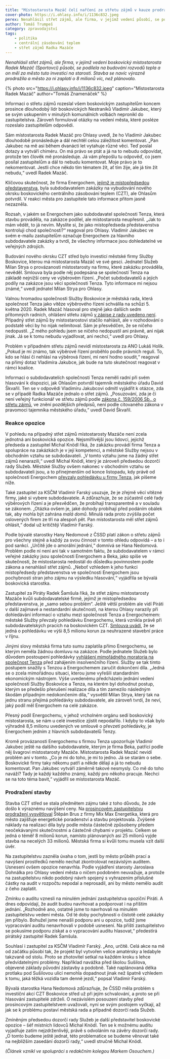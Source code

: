 ```yaml
---
title: "Místostarosta Mazáč čelí nařčení ze střetu zájmů v kauze prodražené stavby CZT"
cover-photo: https://i.ohlasy.info/i/1136c832.jpeg
perex: Nenahlásil střet zájmů, ale firma, v jejímž vedení působí, se podílela na budování rozvodů tepla a on měl za město tuto investici na starosti.
author: Tomáš Trumpeš
category: zpravodajství
tags:
    - politika
    - centrální zásobování teplem
    - střet zájmů Radka Mazáče
---
```


*Nenahlásil střet zájmů, ale firma, v jejímž vedení boskovický místostarosta Radek Mazáč (Sportovci) působí, se podílela na budování rozvodů tepla a on měl za město tuto investici na starosti. Stavba se navíc výrazně prodražila a město za ni zaplatí o 8 milionů víc, než plánovalo.*

{% photo src="https://i.ohlasy.info/i/1136c832.jpeg" caption="Místostarosta Radek Mazáč" author="Tomáš Znamenáček" %}

Informaci o střetu zájmů rozeslal všem boskovickým zastupitelům koncem prosince dlouhodobý lídr boskovických Nestraníků Vladimír Jakubec, který se svým uskupením v minulých komunálních volbách nepronikl do zastupitelstva. Zároveň formuloval otázky na vedení města, které posléze rozeslalo zastupitelům odpovědi.

Sám místostarosta Radek Mazáč pro Ohlasy uvedl, že ho Vladimír Jakubec dlouhodobě pronásleduje a dál nechtěl celou záležitost komentovat. „Pan Jakubec na mě asi během dvanácti let vytahuje různé věci. Teď poslal dotazy a vytváří chiméru. On má právo se ptát a já na to nebudu odpovídat, protože ten člověk mě pronásleduje. Já vám přepošlu tu odpověď, co jsem posílal zastupitelům a dál to nebudu komentovat. Moje právo je to nekomentovat. Jestli chce někdo tím tématem žít, ať tím žije, ale já tím žít nebudu,“ uvedl Radek Mazáč.

Klíčovou skutečnost, že firma Energochem, [jejímž je místopředsedou představenstva](https://or.justice.cz/ias/ui/rejstrik-firma.vysledky?subjektId=895869&typ=PLATNY), byla subdodavatelem zakázky na vybudování nového okrsku boskovického centrálního zásobování teplem (CZT), ale Ohlasům potvrdil. V reakci města pro zastupitele tato informace přitom jasně nezazněla.

Rozsah, v jakém se Energochem jako subdodavatel společnosti Tenza, která stavbu prováděla, na zakázce podílel, ale místostarosta neupřesnil. „Jak to mám vědět, to já nevím. Myslíte si, že jako místopředseda představenstva kontroluji chod společnosti?“ reagoval pro Ohlasy. Vladimír Jakubec ve svém e-mailu zastupitelům označuje Energochem za hlavního subdodavatele zakázky a tvrdí, že všechny informace jsou dohledatelné ve veřejných zdrojích. 

Budování nového okrsku CZT střed bylo investicí městské firmy Služby Boskovice, kterou má místostarosta Mazáč ve své gesci. Jednatel Služeb Milan Strya o provázanosti místostarosty na firmu, které zakázku prováděla, nevěděl. Smlouva byla podle něj podepsána se společností Tenza na základě nejnižší ceny ve výběrovém řízení. „Počet subdodavatelů a jejich podíly na zakázce jsou věcí společnosti Tenza. Tyto informace mi nejsou známé,“ uvedl jednatel Milan Strya pro Ohlasy.

Valnou hromadou společnosti Služby Boskovice je městská rada, která společnost Tenza jako vítěze výběrového řízení schválila na schůzi 5. května 2020. Radek Mazáč hlasoval pro stejně jako dalších sedm přítomných radních, ohlášení střetu zájmů [v zápise z rady uvedeno není](https://boskovice.cz/assets/File.ashx?id_org=832&id_dokumenty=39256). Případný střet zájmů by místostarostovi stačilo nahlásit, ale v rozhodování o podstatě věci by ho nijak nelimitoval. Sám je přesvědčen, že se ničeho nedopustil. „Z mého pohledu jsem se ničeho nedopustil ani právně, ani nijak jinak. Já se k tomu nebudu vyjadřovat, ani nechci,“ uvedl pro Ohlasy.

Problém v případném střetu zájmů nevidí místostarosta za ANO Lukáš Holík. „Pokud je mi známo, tak výběrové řízení proběhlo podle právních regulí. To, kdo se hlásí či nehlásí na výběrová řízení, mi není hodno soudit,“ reagoval na přímý dotaz Vladimíra Jakubce, jak bude na tuto skutečnost reagovat v rámci koalice. 

Informaci o subdodavatelích společnosti Tenza neměli radní při svém hlasování k dispozici, jak Ohlasům potvrdil tajemník městského úřadu David Škvařil. Ten se v odpovědi Vladimíru Jakubcovi odmítl vyjádřit k otázce, zda se v případě Radka Mazáče jednalo o střet zájmů. „Posuzování, zda je či není veřejný funkcionář ve střetu zájmů podle [zákona č. 159/2006 Sb., o střetu zájmů](https://www.zakonyprolidi.cz/cs/2006-159), ve znění pozdějších předpisů, není podle citovaného zákona v pravomoci tajemníka městského úřadu,“ uvedl David Škvařil.

### Reakce opozice

V pohledu na případný střet zájmů místostarosty Mazáče není zcela jednotná ani boskovická opozice. Nejsmířlivější jsou lidovci, jejichž předseda a zastupitel Michal Knödl říká, že zakázku provádí firma Tenza a spolupráce na zakázkách je v její kompetenci, a městské Služby nejsou v obchodním vztahu se subdodavateli. „V tomto vztahu jsme na žádný střet zájmů nenarazili,“ uvedl Michal Knödl, který je zároveň předsedou dozorčí rady Služeb. Městské Služby ovšem nakonec v obchodním vztahu se subdodavateli jsou, a to přinejmenším od konce listopadu, kdy právě od společnosti Energochem [převzaly pohledávku u firmy Tenza](https://www.hlidacstatu.cz/Detail/15014415), jak píšeme níže.

Také zastupitel za KSČM Vladimír Farský usuzuje, že je zřejmě věcí vítězné firmy, jaké si vybere subdodavatele. A zdůrazňuje, že se zúčastnil celé řady výběrových řízení a je přesvědčen, že probíhají transparentně a v souladu se zákonem. „Otázka ovšem je, jaké dohody probíhají před podáním obálek tak, aby mohla být zahrána *malá domů*. Minulá rada proto zvýšila počet oslovených firem ze tří na alespoň pět. Pan místostarosta měl střet zájmů ohlásit,“ dodal už kritičtěji Vladimír Farský.

Podle bývalé starostky Hany Nedomové z ČSSD platí zákon o střetu zájmů pro všechny stejně a každý za svou činnost v tomto ohledu odpovídá – a to i pod sankcí. „Určitě jde o amorální jednání,“ domnívá se Hana Nedomová. Problém podle ní není ani tak v samotném faktu, že subdodavatelem v rámci veřejné zakázky jsou společnosti Energochem a Beka, jako spíše ve skutečnosti, že místostarosta nedostál do důsledku povinnostem podle zákona a nenahlásil střet zájmů. „Neboť vzhledem k jeho funkci místopředsedy představenstva ve společnosti Energochem jsou pochybnosti stran jeho zájmu na výsledku hlasování,“ vyjádřila se bývalá boskovická starostka.

Zastupitel za Piráty Radek Šamšula říká, že střet zájmu místostarosty Mazáče kvůli subdodavatelské firmě, jejímž je místopředsedou představenstva, je „samo sebou problém“. Ještě větší problém ale vidí Piráti v další zajímavé a nestandardní skutečnosti, na kterou Ohlasy narazily při dohledávání informací o vztahu mezi společností Tenza a Energochemem: městské Služby převzaly pohledávku Energochemu, která vznikla právě při subdodavatelských pracích na boskovickém CZT. [Smlouva uvádí](https://www.hlidacstatu.cz/Detail/15014415), že se jedná o pohledávku ve výši 8,5 milionu korun za neuhrazené stavební práce v říjnu. 

Jinými slovy městská firma tuto sumu zaplatila přímo Energochemu, se kterým neměla žádnou domluvu na zakázce. Podle jednatele Služeb bylo důvodem postoupení pohledávky [vyhlášení mimořádného moratoria na společnost Tenza](https://isir.justice.cz/isir/ueu/evidence_upadcu_detail.do?id=AD20214740BB6BE2E05333F21FACD2EB) před zahájením insolvenčního řízení. Služby se tak tímto postupem snažily s Tenzou a Energochemem zaručit dokončení díla. „Jedná se o zcela mimořádnou situaci, kterou jsme vyřešili standardním ekonomickým nástrojem. Výše uvedenému předcházelo jednání vedení společností Služby Boskovice a Tenza, na kterém byl dohodnut postup, kterým se předešlo přerušení realizace díla a tím zamezilo následným škodám případným nedokončením díla,“ vysvětlil Milan Strya, který tak na jednu stranu přejímá pohledávky subdodavatele, ale zároveň tvrdí, že neví, jaký podíl měl Energochem na celé zakázce.

Přesný podíl Energochemu, v jehož vrcholném orgánu sedí boskovický místostarosta, se nám u celé investice zjistit nepodařilo. I kdyby to však bylo výhradně 8,5 milionu uvedených ve smlouvě o převzetí pohledávky, je Energochem jedním z hlavních subdodavatelů Tenzy.

Kromě provázanosti Energochemu s firmou Tenza upozorňuje Vladimír Jakubec ještě na dalšího subdodavatele, kterým je firma Beka, patřící podle něj švagrovi místostarosty Mazáče. Místostarosta Radek Mazáč nevidí problém ani v tomto. „Co je mi do toho, je mi to jedno. Já se starám o sebe. Boskovické firmy taky někomu patří a někde dělají a já to nebudu komentovat. Pan Jakubec vytváří záměrně takové nesmysly. Co mě do toho naváží? Tady je každý každého známý, každý pro někoho pracuje. Nechci se na toto téma bavit,“ vyjádřil se místostarosta Mazáč.

### Prodražení stavby

Stavba CZT střed se stala předmětem zájmu také z toho důvodu, že zde došlo k výraznému navýšení ceny. Na [prosincovém zastupitelstvu prodražení vysvětloval](https://ohlasy.info/clanky/2020/12/zastupitelstvo.html) Štěpán Brus z firmy Mix Max Energetika, která pro město zajišťuje energetické poradenství a stavbu projektovala. Zvýšené náklady na realizaci díla byly podle města částečně způsobeny předem neočekávanými skutečnostmi a částečně chybami v projektu. Celkem se jedná o téměř 8 milionů korun, namísto plánovaných asi 25 milionů vyjde stavba na necelých 33 milionů. Městská firma si kvůli tomu musela vzít další úvěr.

Na zastupitelstvu zazněla úvaha o tom, jestli by město průběh prací a navýšení prostředků nemělo nechat zkontrolovat nezávislým auditem. Usnesení ovšem opozice nenavrhla. Podle vyjádření starosty Jaroslava Dohnálka pro Ohlasy vedení města o ničem podobném neuvažuje, a protože na zastupitelstvu nikdo podobný návrh spojený s vyhrazením příslušné částky na audit v rozpočtu nepodal a neprosadil, ani by město nemělo audit z čeho zaplatit.

Zmínku o auditu vznesli na minulém jednání zastupitelstva opoziční Piráti. A dnes odpovídají, že audit budou navrhovat a podporovat i na příštím jednání. „Rozhodně ano, ostatně jsme to navrhovali na minulém zastupitelstvu vedení města. Od té doby pochybností o čistotě celé zakázky jen přibylo. Bohužel jsme nenašli podporu ani u opozice, tudíž jsme vypracování auditu nenavrhovali v podobě usnesení. Na příští zastupitelstvo se pokusíme podporu získat a o vypracování auditu hlasovat,“ předestírá pirátský zastupitel Radek Šamšula.

Souhlasí i zastupitel za KSČM Vladimír Farský. „Ano, určitě. Celá akce na mě od začátku působí tak, že projekt byl vytvořen velice amatérsky a ledabyle takzvaně od stolu. Proto se zhotovitel setkal na každém kroku s lehce předvídatelnými problémy. Například navážka před školou Sušilova, objevené základy původní zástavby a podobně. Také naplánovaná délka protlaku pod Sušilovou ulicí nemohla dopadnout jinak než špatně vzhledem k tomu, jaká těžká vozidla tam denně jezdí,“ popsal Vladimír Farský.

Bývalá starostka Hana Nedomová zdůrazňuje, že ČSSD měla problém s investiční akcí CZT Boskovice střed už při jejím schvalování, a proto se při hlasování zastupitelé zdrželi. O nezávislém posouzení stavby před prosincovým zastupitelstvem uvažovali, nyní se svým postojem vyčkají, až jak se k problému postaví městská rada a případně dozorčí rada Služeb.

Zmíněným předsedou dozorčí rady Služeb je další představitel boskovické opozice – šéf místních lidovců Michal Knödl. Ten se k možnému auditu vyjadřuje zatím nejzdrženlivěji, právě s odvoláním na závěry dozorčí rady. „O tomto budeme ještě jednat, této problematice se budeme věnovat také na nejbližším zasedání dozorčí rady,“ uvedl stručně Michal Knödl.

*(Článek vznikl ve spolupráci s redakčním kolegou Markem Osouchem.)*
